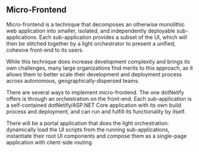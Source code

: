 ## Micro-Frontend

Micro-frontend is a technique that decomposes an otherwise monolithic web application into smaller, isolated, and independently deployable sub-applications.  Each sub-application provides a subset of the UI, which will then be stitched together by a light orchestrator to present a unified, cohesive front-end to its users.

While this technique does increase development complexity and brings its own challenges, many large organizations find merits to this approach, as it allows them to better scale their development and deployment process across autonomous, geographically-dispersed teams.

There are several ways to implement micro-frontend. The one dotNetify offers is through an orchestration on the front-end.  Each sub-application is a self-contained dotNetify/ASP.NET Core application with its own build process and deployment, and can run and fulfill its functionality by itself.  

There will be a portal application that does the light orchestration: dynamically load the UI scripts from the running sub-applications, instantiate their root UI components and compose them as a single-page application with client-side routing.  
